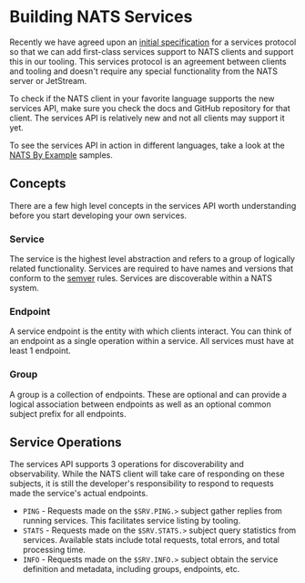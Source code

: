 # Building NATS Services
Recently we have agreed upon an [initial specification](https://github.com/nats-io/nats-architecture-and-design/blob/main/adr/ADR-32.md) for a services protocol so that we can add first-class services support to NATS clients and support this in our tooling. This services protocol is an agreement between clients and tooling and doesn't require any special functionality from the NATS server or JetStream.

To check if the NATS client in your favorite language supports the new services API, make sure you check the docs and GitHub repository for that client. The services API is relatively new and not all clients may support it yet.

To see the services API in action in different languages, take a look at the [NATS By Example](https://natsbyexample.com/examples/micro/intro/go) samples.

## Concepts
There are a few high level concepts in the services API worth understanding before you start developing your own services.

### Service
The service is the highest level abstraction and refers to a group of logically related functionality. Services are required to have names and versions that conform to the [semver](https://semver.org/#is-there-a-suggested-regular-expression-regex-to-check-a-semver-string) rules. Services are discoverable within a NATS system.

### Endpoint
A service endpoint is the entity with which clients interact. You can think of an endpoint as a single operation within a service. All services must have at least 1 endpoint. 

### Group
A group is a collection of endpoints. These are optional and can provide a logical association between endpoints as well as an optional common subject prefix for all endpoints.

## Service Operations
The services API supports 3 operations for discoverability and observability. While the NATS client will take care of responding on these subjects, it is still the developer's responsibility to respond to requests made the service's actual endpoints.

* `PING` - Requests made on the `$SRV.PING.>` subject gather replies from running services. This facilitates service listing by tooling.
* `STATS` - Requests made on the `$SRV.STATS.>` subject query statistics from services. Available stats include total requests, total errors, and total processing time.
* `INFO` - Requests made on the `$SRV.INFO.>` subject obtain the service definition and metadata, including groups, endpoints, etc.